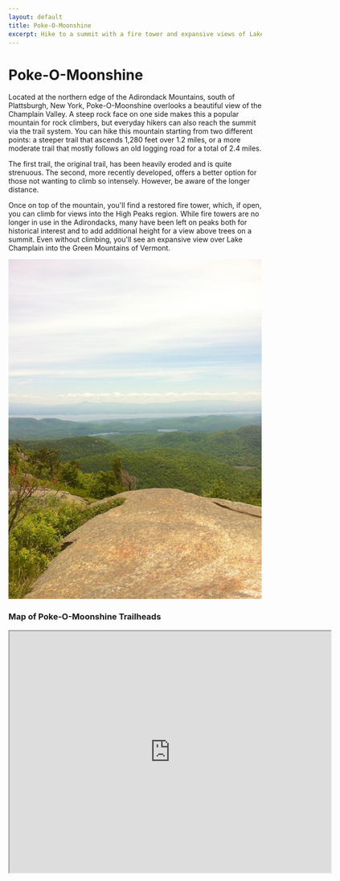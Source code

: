 ```yaml
---
layout: default
title: Poke-O-Moonshine
excerpt: Hike to a summit with a fire tower and expansive views of Lake Champlain
---
```


<h1>Poke-O-Moonshine</h1>

<p>Located at the northern edge of the Adirondack Mountains, south of Plattsburgh, New York, Poke-O-Moonshine overlooks a beautiful view of the Champlain Valley. A steep rock face on one side makes this a popular mountain for rock climbers, but everyday hikers can also reach the summit via the trail system. You can hike this mountain starting from two different points: a steeper trail that ascends 1,280 feet over 1.2 miles, or a more moderate trail that mostly follows an old logging road for a total of 2.4 miles. 

<p>The first trail, the original trail, has been heavily eroded and is quite strenuous. The second, more recently developed, offers a better option for those not wanting to climb so intensely. However, be aware of the longer distance.</p>

<p>Once on top of the mountain, you'll find a restored fire tower, which, if open, you can climb for views into the High Peaks region. While fire towers are no longer in use in the Adirondacks, many have been left on peaks both for historical interest and to add additional height for a view above trees on a summit. Even without climbing, you'll see an expansive view over Lake Champlain into the Green Mountains of Vermont.</p>

<img src="/img/poke-o-moonshine.jpg" alt="Poke-O-Moonshine Summit">

<h3>Map of Poke-O-Moonshine Trailheads</h3>

<div class="google-maps"><iframe src="https://www.google.com/maps/d/embed?mid=1_jMZfeefNafC4-91P78Rj0fN3o8" width="640" height="480"></iframe></div>
